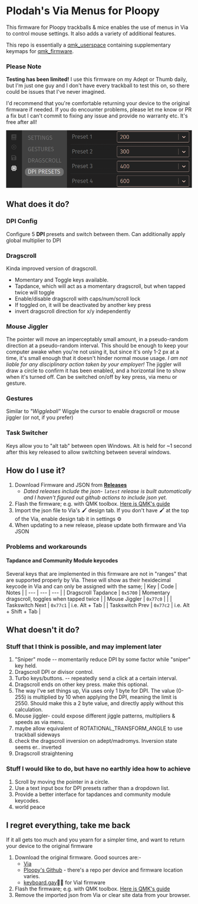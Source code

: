 # Plodah's Via Menus for Ploopy

This firmware for Ploopy trackballs & mice enables the use of menus in Via to control mouse settings. It also adds a variety of additional features.

This repo is essentially a [qmk_userspace](https://docs.qmk.fm/newbs_external_userspace) containing supplementary keymaps for [qmk_firmware](https://github.com/qmk/qmk_firmware).

### Please Note
**Testing has been limited!**
I use this firmware on my Adept or Thumb daily, but I'm just one guy and I don't have every trackball to test this on, so there could be issues that I've never imagined.

I'd recommend that you're comfortable returning your device to the original firmware if needed.
If you do encounter problems, please let me know or PR a fix but I can't commit to fixing any issue and provide no warranty etc. It's free after all!

![alt text](readme-examplemenu.png)


## What does it do?
### DPI Config
Configure 5 **DPI** presets and switch between them.
Can additionally apply global multiplier to DPI
### Dragscroll
Kinda improved version of dragscroll. 
- Momentary and Toggle keys available.
- Tapdance, which will act as a momentary dragscroll, but when tapped twice will toggle
- Enable/disable dragscroll with caps/num/scroll lock
- If toggled on, it will be deactivated by another key press
- invert dragscroll direction for x/y independently

### Mouse Jiggler 
The pointer will move an imperceptably small amount, in a pseudo-random direction at a pseudo-random interval.
This should be enough to keep your computer awake when you're not using it, but since it's only 1-2 px at a time, it's small enough that it doesn't hinder normal mouse usage.
_I am not liable for any disciplinary action taken by your employer!_
The jiggler will draw a circle to confirm it has been enabled, and a horizontal line to show when it's turned off.
Can be switched on/off by key press, via menu or gesture.

### Gestures
Similar to _"Wiggleball"_ 
Wiggle the cursor to enable dragscroll or mouse jiggler (or not, if you prefer)
### Task Switcher
Keys allow you to "alt tab" between open Windows. 
Alt is held for ~1 second after this key released to allow switching between several windows.

## How do I use it?
1. Download Firmware and JSON from [**Releases**](https://github.com/plodah/ploopy_viamenus/releases)
   - _Dated releases include the json- `latest` release is built automatically and I haven't figured out github actions to include json yet._
3. Flash the firmware; e.g. with QMK toolbox. [Here is QMK's guide](https://docs.qmk.fm/newbs_flashing)
4. Import the json file to Via's 🖌️ design tab. If you don't have 🖌️ at the top of the Via, enable design tab it in settings ⚙️
5. When updating to a new release, please update both firmware and Via JSON

### Problems and workarounds
#### Tapdance and Community Module keycodes
Several keys that are implemented in this firmware are not in "ranges" that are supported properly by Via.
These will show as their hexidecimal keycode in Via and can only be assigned with the same;
| Key | Code | Notes |
| --- | --- | --- | 
| Dragscroll Tapdance | `0x5700` | Momentary dragscroll, toggles when tapped twice |
| Mouse Jiggler | `0x77c0` | |
| Taskswitch Next | `0x77c1` | i.e. Alt + Tab |
| Taskswitch Prev | `0x77c2` | i.e. Alt + Shift + Tab |

## What doesn't it do?
### Stuff that I think is possible, and may implement later
1. "Sniper" mode  -- momentarily reduce DPI by some factor while "sniper" key held.
2. Dragscroll DPI or divisor control.
3. Turbo keys/buttons. -- repeatedly send a click at a certain interval.
4. Dragscroll ends on other key press. make this optional.
5. The way I've set things up, Via uses only 1 byte for DPI. 
   The value (0-255) is multiplied by 10 when applying the DPI, meaning the limit is 2550. 
   Should make this a 2 byte value, and directly apply without this calculation.
6. Mouse jiggler- could expose different jiggle patterns, multipliers & speeds as via menu.
7. maybe allow equivalent of ROTATIONAL_TRANSFORM_ANGLE to use trackball sideways
8. check the dragscroll inversion on adept/madromys. Inversion state seems er.. inverted
9. Dragscroll straightening

### Stuff I would like to do, but have no earthly idea how to achieve
1. Scroll by moving the pointer in a circle.
2. Use a text input box for DPI presets rather than a dropdown list.
3. Provide a better interface for tapdances and community module keycodes.
99. world peace

## I regret everything, take me back
If it all gets too much and you yearn for a simpler time, and want to return your device to the original firmware
1. Download the original firmware. Good sources are:-
    - [Via](https://www.caniusevia.com/docs/download_firmware)
    - [Ploopy's Github](https://github.com/ploopyco) - there's a repo per device and firmware location varies.
    - [keyboard.gay](https://keyboard.gay/)🏳️‍🌈 for Vial firmware
2. Flash the firmware; e.g. with QMK toolbox. [Here is QMK's guide](https://docs.qmk.fm/newbs_flashing)
3. Remove the imported json from Via or clear site data from your browser.
